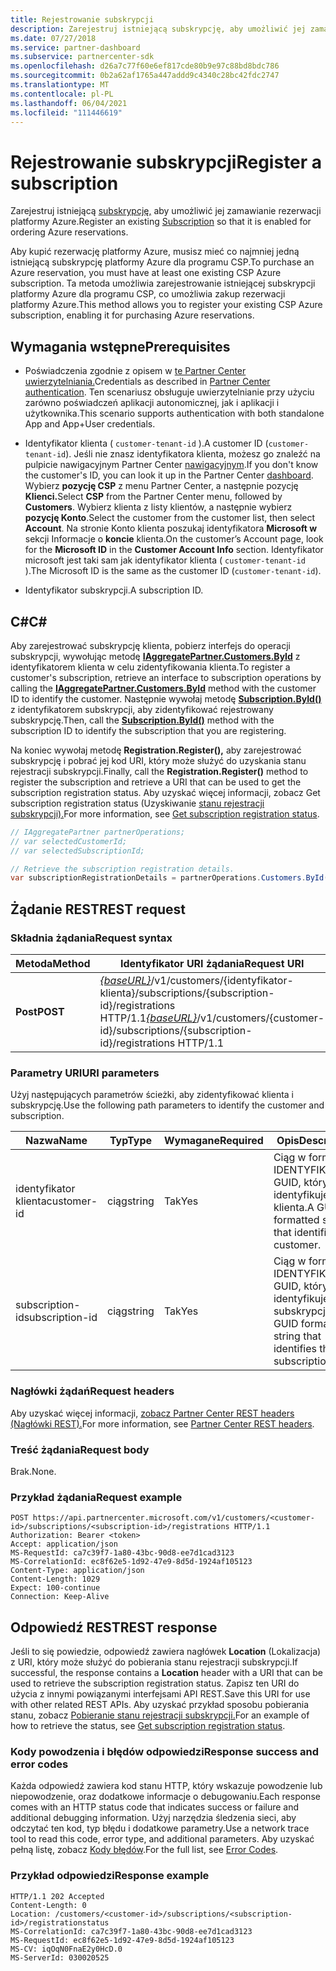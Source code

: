 ```yaml
---
title: Rejestrowanie subskrypcji
description: Zarejestruj istniejącą subskrypcję, aby umożliwić jej zamawianie rezerwacji platformy Azure.
ms.date: 07/27/2018
ms.service: partner-dashboard
ms.subservice: partnercenter-sdk
ms.openlocfilehash: d26a7c77f60e6ef817cde80b9e97c88bd8bdc786
ms.sourcegitcommit: 0b2a62af1765a447addd9c4340c28bc42fdc2747
ms.translationtype: MT
ms.contentlocale: pl-PL
ms.lasthandoff: 06/04/2021
ms.locfileid: "111446619"
---
```

# <a name="register-a-subscription"></a><span data-ttu-id="fe369-103">Rejestrowanie subskrypcji</span><span class="sxs-lookup"><span data-stu-id="fe369-103">Register a subscription</span></span>

<span data-ttu-id="fe369-104">Zarejestruj istniejącą [subskrypcję,](subscription-resources.md) aby umożliwić jej zamawianie rezerwacji platformy Azure.</span><span class="sxs-lookup"><span data-stu-id="fe369-104">Register an existing [Subscription](subscription-resources.md) so that it is enabled for ordering Azure reservations.</span></span>

<span data-ttu-id="fe369-105">Aby kupić rezerwację platformy Azure, musisz mieć co najmniej jedną istniejącą subskrypcję platformy Azure dla programu CSP.</span><span class="sxs-lookup"><span data-stu-id="fe369-105">To purchase an Azure reservation, you must have at least one existing CSP Azure subscription.</span></span> <span data-ttu-id="fe369-106">Ta metoda umożliwia zarejestrowanie istniejącej subskrypcji platformy Azure dla programu CSP, co umożliwia zakup rezerwacji platformy Azure.</span><span class="sxs-lookup"><span data-stu-id="fe369-106">This method allows you to register your existing CSP Azure subscription, enabling it for purchasing Azure reservations.</span></span>

## <a name="prerequisites"></a><span data-ttu-id="fe369-107">Wymagania wstępne</span><span class="sxs-lookup"><span data-stu-id="fe369-107">Prerequisites</span></span>

- <span data-ttu-id="fe369-108">Poświadczenia zgodnie z opisem w [te Partner Center uwierzytelniania.](partner-center-authentication.md)</span><span class="sxs-lookup"><span data-stu-id="fe369-108">Credentials as described in [Partner Center authentication](partner-center-authentication.md).</span></span> <span data-ttu-id="fe369-109">Ten scenariusz obsługuje uwierzytelnianie przy użyciu zarówno poświadczeń aplikacji autonomicznej, jak i aplikacji i użytkownika.</span><span class="sxs-lookup"><span data-stu-id="fe369-109">This scenario supports authentication with both standalone App and App+User credentials.</span></span>

- <span data-ttu-id="fe369-110">Identyfikator klienta ( `customer-tenant-id` ).</span><span class="sxs-lookup"><span data-stu-id="fe369-110">A customer ID (`customer-tenant-id`).</span></span> <span data-ttu-id="fe369-111">Jeśli nie znasz identyfikatora klienta, możesz go znaleźć na pulpicie nawigacyjnym Partner Center [nawigacyjnym](https://partner.microsoft.com/dashboard).</span><span class="sxs-lookup"><span data-stu-id="fe369-111">If you don't know the customer's ID, you can look it up in the Partner Center [dashboard](https://partner.microsoft.com/dashboard).</span></span> <span data-ttu-id="fe369-112">Wybierz **pozycję CSP** z menu Partner Center, a następnie pozycję **Klienci.**</span><span class="sxs-lookup"><span data-stu-id="fe369-112">Select **CSP** from the Partner Center menu, followed by **Customers**.</span></span> <span data-ttu-id="fe369-113">Wybierz klienta z listy klientów, a następnie wybierz **pozycję Konto**.</span><span class="sxs-lookup"><span data-stu-id="fe369-113">Select the customer from the customer list, then select **Account**.</span></span> <span data-ttu-id="fe369-114">Na stronie Konto klienta poszukaj identyfikatora **Microsoft w** sekcji Informacje o **koncie** klienta.</span><span class="sxs-lookup"><span data-stu-id="fe369-114">On the customer’s Account page, look for the **Microsoft ID** in the **Customer Account Info** section.</span></span> <span data-ttu-id="fe369-115">Identyfikator microsoft jest taki sam jak identyfikator klienta ( `customer-tenant-id` ).</span><span class="sxs-lookup"><span data-stu-id="fe369-115">The Microsoft ID is the same as the customer ID  (`customer-tenant-id`).</span></span>

- <span data-ttu-id="fe369-116">Identyfikator subskrypcji.</span><span class="sxs-lookup"><span data-stu-id="fe369-116">A subscription ID.</span></span>

## <a name="c"></a><span data-ttu-id="fe369-117">C\#</span><span class="sxs-lookup"><span data-stu-id="fe369-117">C\#</span></span>

<span data-ttu-id="fe369-118">Aby zarejestrować subskrypcję klienta, pobierz interfejs do operacji subskrypcji, wywołując metodę [**IAggregatePartner.Customers.ById**](/dotnet/api/microsoft.store.partnercenter.customers.icustomercollection.byid) z identyfikatorem klienta w celu zidentyfikowania klienta.</span><span class="sxs-lookup"><span data-stu-id="fe369-118">To register a customer's subscription, retrieve an interface to subscription operations by calling the [**IAggregatePartner.Customers.ById**](/dotnet/api/microsoft.store.partnercenter.customers.icustomercollection.byid) method with the customer ID to identify the customer.</span></span> <span data-ttu-id="fe369-119">Następnie wywołaj metodę [**Subscription.ById()**](/dotnet/api/microsoft.store.partnercenter.subscriptions.isubscriptioncollection.byid) z identyfikatorem subskrypcji, aby zidentyfikować rejestrowany subskrypcję.</span><span class="sxs-lookup"><span data-stu-id="fe369-119">Then, call the [**Subscription.ById()**](/dotnet/api/microsoft.store.partnercenter.subscriptions.isubscriptioncollection.byid) method with the subscription ID to identify the subscription that you are registering.</span></span>

<span data-ttu-id="fe369-120">Na koniec wywołaj metodę **Registration.Register(),** aby zarejestrować subskrypcję i pobrać jej kod URI, który może służyć do uzyskania stanu rejestracji subskrypcji.</span><span class="sxs-lookup"><span data-stu-id="fe369-120">Finally, call the **Registration.Register()** method to register the subscription and retrieve a URI that can be used to get the subscription registration status.</span></span> <span data-ttu-id="fe369-121">Aby uzyskać więcej informacji, zobacz Get subscription registration status (Uzyskiwanie [stanu rejestracji subskrypcji).](get-subscription-registration-status.md)</span><span class="sxs-lookup"><span data-stu-id="fe369-121">For more information, see [Get subscription registration status](get-subscription-registration-status.md).</span></span>

``` csharp
// IAggregatePartner partnerOperations;
// var selectedCustomerId;
// var selectedSubscriptionId;

// Retrieve the subscription registration details.
var subscriptionRegistrationDetails = partnerOperations.Customers.ById(selectedCustomerId).Subscriptions.ById(selectedSubscriptionId).Registration.Register();
```

## <a name="rest-request"></a><span data-ttu-id="fe369-122">Żądanie REST</span><span class="sxs-lookup"><span data-stu-id="fe369-122">REST request</span></span>

### <a name="request-syntax"></a><span data-ttu-id="fe369-123">Składnia żądania</span><span class="sxs-lookup"><span data-stu-id="fe369-123">Request syntax</span></span>

| <span data-ttu-id="fe369-124">Metoda</span><span class="sxs-lookup"><span data-stu-id="fe369-124">Method</span></span>    | <span data-ttu-id="fe369-125">Identyfikator URI żądania</span><span class="sxs-lookup"><span data-stu-id="fe369-125">Request URI</span></span>                                                                                                                        |
|-----------|------------------------------------------------------------------------------------------------------------------------------------|
| <span data-ttu-id="fe369-126">**Post**</span><span class="sxs-lookup"><span data-stu-id="fe369-126">**POST**</span></span>  | <span data-ttu-id="fe369-127">[*{baseURL}*](partner-center-rest-urls.md)/v1/customers/{identyfikator-klienta}/subscriptions/{subscription-id}/registrations HTTP/1.1</span><span class="sxs-lookup"><span data-stu-id="fe369-127">[*{baseURL}*](partner-center-rest-urls.md)/v1/customers/{customer-id}/subscriptions/{subscription-id}/registrations HTTP/1.1</span></span> |

### <a name="uri-parameters"></a><span data-ttu-id="fe369-128">Parametry URI</span><span class="sxs-lookup"><span data-stu-id="fe369-128">URI parameters</span></span>

<span data-ttu-id="fe369-129">Użyj następujących parametrów ścieżki, aby zidentyfikować klienta i subskrypcję.</span><span class="sxs-lookup"><span data-stu-id="fe369-129">Use the following path parameters to identify the customer and subscription.</span></span>

| <span data-ttu-id="fe369-130">Nazwa</span><span class="sxs-lookup"><span data-stu-id="fe369-130">Name</span></span>                    | <span data-ttu-id="fe369-131">Typ</span><span class="sxs-lookup"><span data-stu-id="fe369-131">Type</span></span>       | <span data-ttu-id="fe369-132">Wymagane</span><span class="sxs-lookup"><span data-stu-id="fe369-132">Required</span></span> | <span data-ttu-id="fe369-133">Opis</span><span class="sxs-lookup"><span data-stu-id="fe369-133">Description</span></span>                                                   |
|-------------------------|------------|----------|---------------------------------------------------------------|
| <span data-ttu-id="fe369-134">identyfikator klienta</span><span class="sxs-lookup"><span data-stu-id="fe369-134">customer-id</span></span>             | <span data-ttu-id="fe369-135">ciąg</span><span class="sxs-lookup"><span data-stu-id="fe369-135">string</span></span>     | <span data-ttu-id="fe369-136">Tak</span><span class="sxs-lookup"><span data-stu-id="fe369-136">Yes</span></span>      | <span data-ttu-id="fe369-137">Ciąg w formacie IDENTYFIKATORA GUID, który identyfikuje klienta.</span><span class="sxs-lookup"><span data-stu-id="fe369-137">A GUID formatted string that identifies the customer.</span></span>         |
| <span data-ttu-id="fe369-138">subscription-id</span><span class="sxs-lookup"><span data-stu-id="fe369-138">subscription-id</span></span>         | <span data-ttu-id="fe369-139">ciąg</span><span class="sxs-lookup"><span data-stu-id="fe369-139">string</span></span>     | <span data-ttu-id="fe369-140">Tak</span><span class="sxs-lookup"><span data-stu-id="fe369-140">Yes</span></span>      | <span data-ttu-id="fe369-141">Ciąg w formacie IDENTYFIKATORA GUID, który identyfikuje subskrypcję.</span><span class="sxs-lookup"><span data-stu-id="fe369-141">A GUID formatted string that identifies the subscription.</span></span>     |

### <a name="request-headers"></a><span data-ttu-id="fe369-142">Nagłówki żądań</span><span class="sxs-lookup"><span data-stu-id="fe369-142">Request headers</span></span>

<span data-ttu-id="fe369-143">Aby uzyskać więcej informacji, [zobacz Partner Center REST headers (Nagłówki REST).](headers.md)</span><span class="sxs-lookup"><span data-stu-id="fe369-143">For more information, see [Partner Center REST headers](headers.md).</span></span>

### <a name="request-body"></a><span data-ttu-id="fe369-144">Treść żądania</span><span class="sxs-lookup"><span data-stu-id="fe369-144">Request body</span></span>

<span data-ttu-id="fe369-145">Brak.</span><span class="sxs-lookup"><span data-stu-id="fe369-145">None.</span></span>

### <a name="request-example"></a><span data-ttu-id="fe369-146">Przykład żądania</span><span class="sxs-lookup"><span data-stu-id="fe369-146">Request example</span></span>

```http
POST https://api.partnercenter.microsoft.com/v1/customers/<customer-id>/subscriptions/<subscription-id>/registrations HTTP/1.1
Authorization: Bearer <token>
Accept: application/json
MS-RequestId: ca7c39f7-1a80-43bc-90d8-ee7d1cad3123
MS-CorrelationId: ec8f62e5-1d92-47e9-8d5d-1924af105123
Content-Type: application/json
Content-Length: 1029
Expect: 100-continue
Connection: Keep-Alive
```

## <a name="rest-response"></a><span data-ttu-id="fe369-147">Odpowiedź REST</span><span class="sxs-lookup"><span data-stu-id="fe369-147">REST response</span></span>

<span data-ttu-id="fe369-148">Jeśli to się powiedzie, odpowiedź zawiera nagłówek **Location** (Lokalizacja) z URI, który może służyć do pobierania stanu rejestracji subskrypcji.</span><span class="sxs-lookup"><span data-stu-id="fe369-148">If successful, the response contains a **Location** header with a URI that can be used to retrieve the subscription registration status.</span></span> <span data-ttu-id="fe369-149">Zapisz ten URI do użycia z innymi powiązanymi interfejsami API REST.</span><span class="sxs-lookup"><span data-stu-id="fe369-149">Save this URI for use with other related REST APIs.</span></span> <span data-ttu-id="fe369-150">Aby uzyskać przykład sposobu pobierania stanu, zobacz [Pobieranie stanu rejestracji subskrypcji.](get-subscription-registration-status.md)</span><span class="sxs-lookup"><span data-stu-id="fe369-150">For an example of how to retrieve the status, see [Get subscription registration status](get-subscription-registration-status.md).</span></span>

### <a name="response-success-and-error-codes"></a><span data-ttu-id="fe369-151">Kody powodzenia i błędów odpowiedzi</span><span class="sxs-lookup"><span data-stu-id="fe369-151">Response success and error codes</span></span>

<span data-ttu-id="fe369-152">Każda odpowiedź zawiera kod stanu HTTP, który wskazuje powodzenie lub niepowodzenie, oraz dodatkowe informacje o debugowaniu.</span><span class="sxs-lookup"><span data-stu-id="fe369-152">Each response comes with an HTTP status code that indicates success or failure and additional debugging information.</span></span> <span data-ttu-id="fe369-153">Użyj narzędzia śledzenia sieci, aby odczytać ten kod, typ błędu i dodatkowe parametry.</span><span class="sxs-lookup"><span data-stu-id="fe369-153">Use a network trace tool to read this code, error type, and additional parameters.</span></span> <span data-ttu-id="fe369-154">Aby uzyskać pełną listę, zobacz [Kody błędów](error-codes.md).</span><span class="sxs-lookup"><span data-stu-id="fe369-154">For the full list, see [Error Codes](error-codes.md).</span></span>

### <a name="response-example"></a><span data-ttu-id="fe369-155">Przykład odpowiedzi</span><span class="sxs-lookup"><span data-stu-id="fe369-155">Response example</span></span>

```http
HTTP/1.1 202 Accepted
Content-Length: 0
Location: /customers/<customer-id>/subscriptions/<subscription-id>/registrationstatus
MS-CorrelationId: ca7c39f7-1a80-43bc-90d8-ee7d1cad3123
MS-RequestId: ec8f62e5-1d92-47e9-8d5d-1924af105123
MS-CV: iqOqN0FnaE2y0HcD.0
MS-ServerId: 030020525
```
